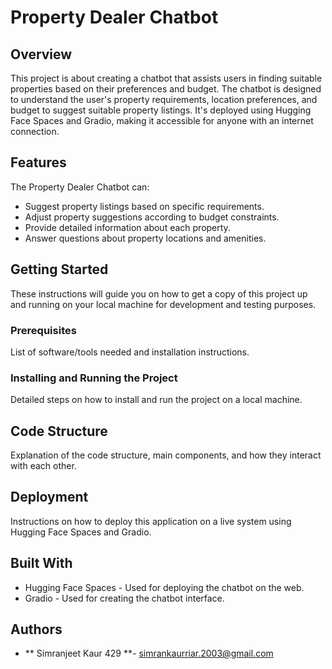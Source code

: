 # Property Dealer Chatbot

## Overview

This project is about creating a chatbot that assists users in finding suitable properties based on their preferences and budget. The chatbot is designed to understand the user's property requirements, location preferences, and budget to suggest suitable property listings. It's deployed using Hugging Face Spaces and Gradio, making it accessible for anyone with an internet connection.

## Features

The Property Dealer Chatbot can:
- Suggest property listings based on specific requirements.
- Adjust property suggestions according to budget constraints.
- Provide detailed information about each property.
- Answer questions about property locations and amenities.

## Getting Started

These instructions will guide you on how to get a copy of this project up and running on your local machine for development and testing purposes.

### Prerequisites

List of software/tools needed and installation instructions.

### Installing and Running the Project

Detailed steps on how to install and run the project on a local machine.

## Code Structure

Explanation of the code structure, main components, and how they interact with each other.

## Deployment

Instructions on how to deploy this application on a live system using Hugging Face Spaces and Gradio.

## Built With

- Hugging Face Spaces - Used for deploying the chatbot on the web.
- Gradio - Used for creating the chatbot interface.

## Authors

- ** Simranjeet Kaur 429 **- simrankaurriar.2003@gmail.com

